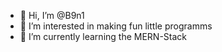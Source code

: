 - 👋 Hi, I’m @B9n1
- 👀 I’m interested in making fun little programms
- 🌱 I’m currently learning the MERN-Stack


<!---
B9n1/B9n1 is a ✨ special ✨ repository because its `README.md` (this file) appears on your GitHub profile.
You can click the Preview link to take a look at your changes.
--->
